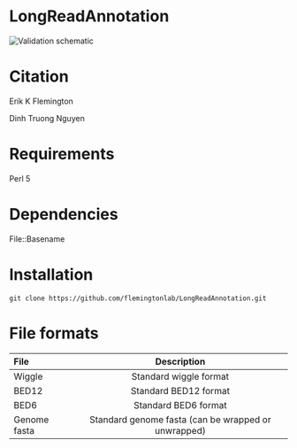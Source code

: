 # LongReadAnnotation 
![Validation schematic](images/2_long_read_validation_schematic.png)

# Citation

Erik K Flemington

Dinh Truong Nguyen

# Requirements
Perl 5

# Dependencies
File::Basename

# Installation
```
git clone https://github.com/flemingtonlab/LongReadAnnotation.git
```

# File formats

| File    | Description     |
|:---------------|:---------------:|
|Wiggle  | Standard wiggle format |
| BED12 | Standard BED12 format  |
| BED6 | Standard BED6 format  |
| Genome fasta | Standard genome fasta (can be wrapped or unwrapped)|

